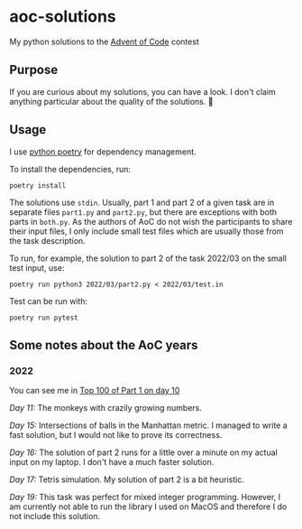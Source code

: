 # aoc-solutions
My python solutions to the [Advent of Code](https://adventofcode.com) contest

## Purpose

If you are curious about my solutions, you can have a look.
I don't claim anything particular about the quality of the solutions. 🙂

## Usage

I use [python poetry](https://python-poetry.org/) for dependency management.

To install the dependencies, run:
```
poetry install
```

The solutions use `stdin`. Usually, part 1 and part 2 of a given task are in
separate files `part1.py` and `part2.py`, but there are exceptions with both
parts in `both.py`. As the authors of AoC do not wish the participants to share
their input files, I only include small test files which are usually those from
the task description.

To run, for example, the solution to part 2 of the task 2022/03 on the small
test input, use:
```
poetry run python3 2022/03/part2.py < 2022/03/test.in
```

Test can be run with:
```
poetry run pytest
```

## Some notes about the AoC years

### 2022

You can see me in [Top 100 of Part 1 on day 10](https://adventofcode.com/2022/leaderboard/day/10)

_Day 11:_ The monkeys with crazily growing numbers.

_Day 15:_ Intersections of balls in the Manhattan metric. I managed to write a
fast solution, but I would not like to prove its correctness.

_Day 16:_ The solution of part 2 runs for a little over a minute on my actual
input on my laptop. I don't have a much faster solution.

_Day 17:_ Tetris simulation. My solution of part 2 is a bit heuristic.

_Day 19:_ This task was perfect for mixed integer programming. However, I am
currently not able to run the library I used on MacOS and therefore I do not
include this solution.
